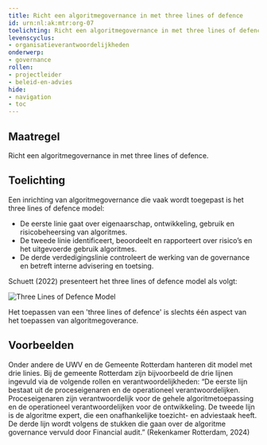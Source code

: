 ```yaml
---
title: Richt een algoritmegovernance in met three lines of defence
id: urn:nl:ak:mtr:org-07
toelichting: Richt een algoritmegovernance in met three lines of defence
levenscyclus:
- organisatieverantwoordelijkheden
onderwerp:
- governance
rollen:
- projectleider
- beleid-en-advies
hide:
- navigation
- toc
---
```


## Maatregel

Richt een algoritmegovernance in met three lines of defence.

## Toelichting

Een inrichting van algoritmegovernance die vaak wordt toegepast is het three lines of defence model:

- De eerste linie gaat over eigenaarschap, ontwikkeling, gebruik en risicobeheersing van algoritmes.
- De tweede linie identificeert, beoordeelt en rapporteert over risico’s en het uitgevoerde gebruik algoritmes.
- De derde verdedigingslinie controleert de werking van de governance en betreft interne advisering en toetsing. 

Schuett (2022) presenteert het three lines of defence model als volgt:

![Three Lines of Defence Model](https://github.com/user-attachments/assets/4974f07d-9810-44e0-a0bb-56f1b1061732)

Het toepassen van een 'three lines of defence' is slechts één aspect van het toepassen van algoritmegoverance. 

## Voorbeelden

Onder andere de UWV en de Gemeente Rotterdam hanteren dit model met drie linies. Bij de gemeente Rotterdam zijn bijvoorbeeld de drie lijnen ingevuld via de volgende rollen en verantwoordelijkheden: “De eerste lijn bestaat uit de proceseigenaren en de operationeel verantwoordelijken. Proceseigenaren zijn verantwoordelijk voor de gehele algoritmetoepassing en de operationeel verantwoordelijken voor de ontwikkeling. De tweede lijn is de algoritme expert, die een onafhankelijke toezicht- en adviestaak heeft. De derde lijn wordt volgens de stukken die gaan over de algoritme governance vervuld door Financial audit.” (Rekenkamer Rotterdam, 2024) 



